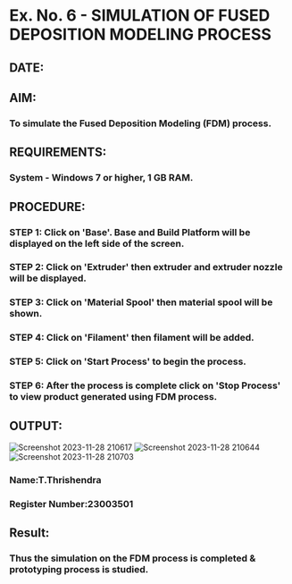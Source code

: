 # Ex. No. 6 - SIMULATION OF FUSED DEPOSITION MODELING PROCESS

## DATE: 
## AIM:
### To simulate the Fused Deposition Modeling (FDM) process.

## REQUIREMENTS:
### System - Windows 7 or higher, 1 GB RAM.

## PROCEDURE:
### STEP 1: Click on 'Base'. Base and Build Platform will be displayed on the left side of the screen.
### STEP 2: Click on 'Extruder' then extruder and extruder nozzle will be displayed.
### STEP 3: Click on 'Material Spool' then material spool will be shown.
### STEP 4: Click on 'Filament' then filament will be added.
### STEP 5: Click on 'Start Process' to begin the process.
### STEP 6: After the process is complete click on 'Stop Process' to view product generated using FDM process.

## OUTPUT:
![Screenshot 2023-11-28 210617](https://github.com/Thrishendra/Ex.-No---6.-SIMULATION-OF-FUSED-DEPOSITION-MODELING-PROCESS/assets/145742464/520dbf03-57ef-4760-9b87-64ab5ae9bef5)
![Screenshot 2023-11-28 210644](https://github.com/Thrishendra/Ex.-No---6.-SIMULATION-OF-FUSED-DEPOSITION-MODELING-PROCESS/assets/145742464/acf22477-b717-4b88-a8a7-3e1783077acd)
![Screenshot 2023-11-28 210703](https://github.com/Thrishendra/Ex.-No---6.-SIMULATION-OF-FUSED-DEPOSITION-MODELING-PROCESS/assets/145742464/7edc418f-9665-4651-b15e-4bef65fbdc89)



### Name:T.Thrishendra
### Register Number:23003501

## Result:
### Thus the simulation on the FDM process is completed & prototyping process is studied.
